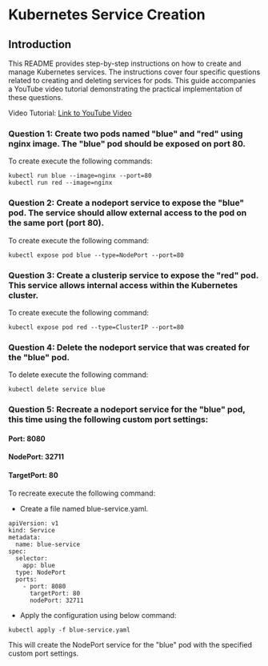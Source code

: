 # Kubernetes Service Creation

## Introduction
This README provides step-by-step instructions on how to create and manage Kubernetes services. The instructions cover four specific questions related to creating and deleting services for pods. This guide accompanies a YouTube video tutorial demonstrating the practical implementation of these questions.

Video Tutorial: [Link to YouTube Video](https://youtu.be/YZ-jXnNw0sk)

### Question 1: Create two pods named "blue" and "red" using nginx image. The "blue" pod should be exposed on port 80.

To create execute the following commands:
```
kubectl run blue --image=nginx --port=80
kubectl run red --image=nginx
```

### Question 2: Create a nodeport service to expose the "blue" pod. The service should allow external access to the pod on the same port (port 80).

To create execute the following command:
```
kubectl expose pod blue --type=NodePort --port=80
```

### Question 3: Create a clusterip service to expose the "red" pod. This service allows internal access within the Kubernetes cluster.

To create execute the following command:
```
kubectl expose pod red --type=ClusterIP --port=80
```

### Question 4: Delete the nodeport service that was created for the "blue" pod.

To delete execute the following command:
```
kubectl delete service blue
```

### Question 5: Recreate a nodeport service for the "blue" pod, this time using the following custom port settings:
#### Port: 8080
#### NodePort: 32711
#### TargetPort: 80

To recreate execute the following command:
- Create a file named blue-service.yaml.
```
apiVersion: v1
kind: Service
metadata:
  name: blue-service
spec:
  selector:
    app: blue
  type: NodePort
  ports:
    - port: 8080
      targetPort: 80
      nodePort: 32711
```
- Apply the configuration using below command:
```
kubectl apply -f blue-service.yaml
```

This will create the NodePort service for the "blue" pod with the specified custom port settings.

